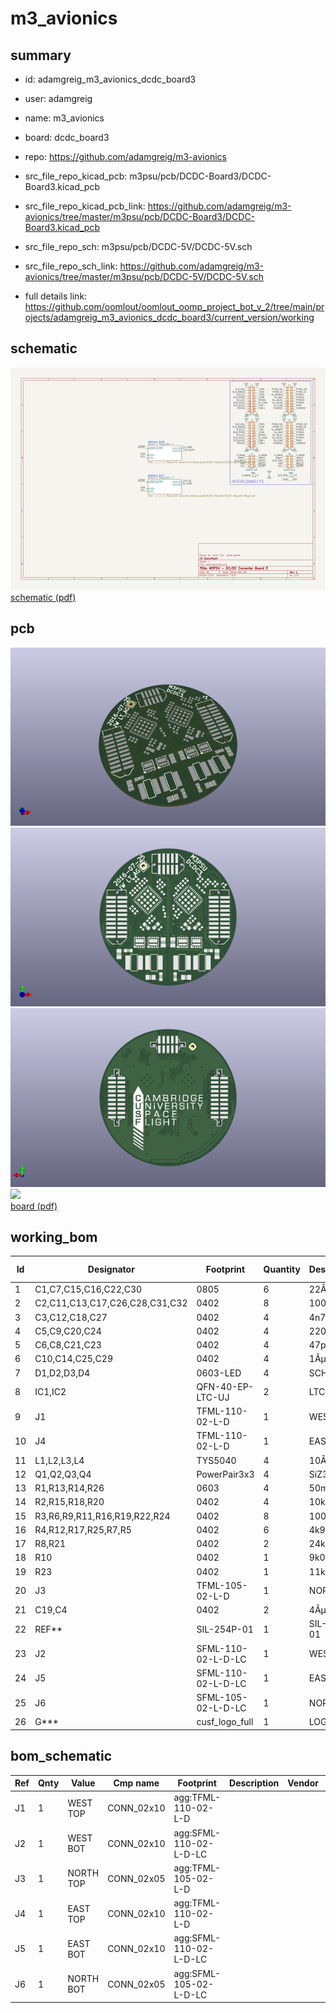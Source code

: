# m3_avionics
 
## summary 
* id: adamgreig_m3_avionics_dcdc_board3
* user: adamgreig
* name: m3_avionics
* board: dcdc_board3
* repo: https://github.com/adamgreig/m3-avionics
* src_file_repo_kicad_pcb: m3psu/pcb/DCDC-Board3/DCDC-Board3.kicad_pcb
* src_file_repo_kicad_pcb_link: https://github.com/adamgreig/m3-avionics/tree/master/m3psu/pcb/DCDC-Board3/DCDC-Board3.kicad_pcb


* src_file_repo_sch: m3psu/pcb/DCDC-5V/DCDC-5V.sch
* src_file_repo_sch_link: https://github.com/adamgreig/m3-avionics/tree/master/m3psu/pcb/DCDC-5V/DCDC-5V.sch
* full details link: https://github.com/oomlout/oomlout_oomp_project_bot_v_2/tree/main/projects/adamgreig_m3_avionics_dcdc_board3/current_version/working  

## schematic  
![](working_schematic_600.png)  
[schematic (pdf)](working_schematic.pdf) 






















## pcb  
![](working_3d_600.png) 
![](working_3d_front_600.png)  
![](working_3d_back_600.png)  
![](working_600.png)  
[board (pdf)](working.pdf)  

## working_bom
| Id | Designator | Footprint | Quantity | Designation | Supplier and ref |  | None | 
| --- | --- | --- | --- | --- | --- | --- | --- | 
| 1 | C1,C7,C15,C16,C22,C30 | 0805 | 6 | 22Âµ |  |  | [''] | 
| 2 | C2,C11,C13,C17,C26,C28,C31,C32 | 0402 | 8 | 100n |  |  | [''] | 
| 3 | C3,C12,C18,C27 | 0402 | 4 | 4n7 |  |  | [''] | 
| 4 | C5,C9,C20,C24 | 0402 | 4 | 220p |  |  | [''] | 
| 5 | C6,C8,C21,C23 | 0402 | 4 | 47p |  |  | [''] | 
| 6 | C10,C14,C25,C29 | 0402 | 4 | 1Âµ |  |  | [''] | 
| 7 | D1,D2,D3,D4 | 0603-LED | 4 | SCHOTTKY |  |  | [''] | 
| 8 | IC1,IC2 | QFN-40-EP-LTC-UJ | 2 | LTC3887 |  |  | [''] | 
| 9 | J1 | TFML-110-02-L-D | 1 | WEST TOP |  |  | [''] | 
| 10 | J4 | TFML-110-02-L-D | 1 | EAST TOP |  |  | [''] | 
| 11 | L1,L2,L3,L4 | TYS5040 | 4 | 10Âµ |  |  | [''] | 
| 12 | Q1,Q2,Q3,Q4 | PowerPair3x3 | 4 | SiZ340DT |  |  | [''] | 
| 13 | R1,R13,R14,R26 | 0603 | 4 | 50m |  |  | [''] | 
| 14 | R2,R15,R18,R20 | 0402 | 4 | 10k |  |  | [''] | 
| 15 | R3,R6,R9,R11,R16,R19,R22,R24 | 0402 | 8 | 100 |  |  | [''] | 
| 16 | R4,R12,R17,R25,R7,R5 | 0402 | 6 | 4k99 |  |  | [''] | 
| 17 | R8,R21 | 0402 | 2 | 24k9 |  |  | [''] | 
| 18 | R10 | 0402 | 1 | 9k09 |  |  | [''] | 
| 19 | R23 | 0402 | 1 | 11k3 |  |  | [''] | 
| 20 | J3 | TFML-105-02-L-D | 1 | NORTH TOP |  |  | [''] | 
| 21 | C19,C4 | 0402 | 2 | 4Âµ7 |  |  | [''] | 
| 22 | REF** | SIL-254P-01 | 1 | SIL-254P-01 |  |  | [''] | 
| 23 | J2 | SFML-110-02-L-D-LC | 1 | WEST BOT |  |  | [''] | 
| 24 | J5 | SFML-110-02-L-D-LC | 1 | EAST BOT |  |  | [''] | 
| 25 | J6 | SFML-105-02-L-D-LC | 1 | NORTH BOT |  |  | [''] | 
| 26 | G*** | cusf_logo_full | 1 | LOGO |  |  | [''] | 


## bom_schematic
| Ref | Qnty | Value | Cmp name | Footprint | Description | Vendor | DNP | 
| --- | --- | --- | --- | --- | --- | --- | --- | 
| J1 | 1 | WEST TOP | CONN_02x10 | agg:TFML-110-02-L-D |  |  |  | 
| J2 | 1 | WEST BOT | CONN_02x10 | agg:SFML-110-02-L-D-LC |  |  |  | 
| J3 | 1 | NORTH TOP | CONN_02x05 | agg:TFML-105-02-L-D |  |  |  | 
| J4 | 1 | EAST TOP | CONN_02x10 | agg:TFML-110-02-L-D |  |  |  | 
| J5 | 1 | EAST BOT | CONN_02x10 | agg:SFML-110-02-L-D-LC |  |  |  | 
| J6 | 1 | NORTH BOT | CONN_02x05 | agg:SFML-105-02-L-D-LC |  |  |  | 



